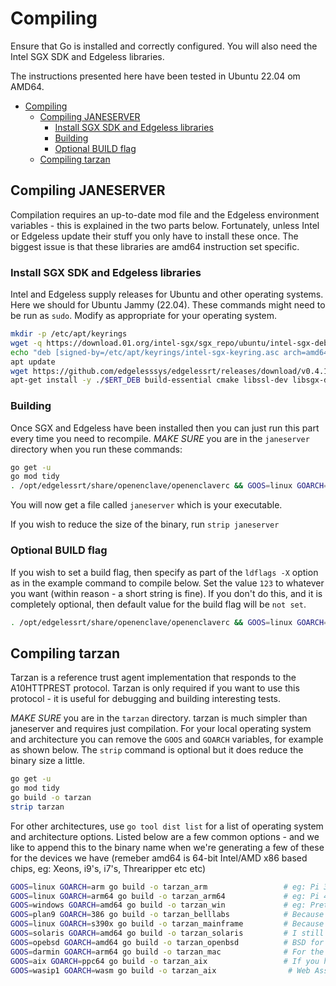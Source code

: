 # Compiling

Ensure that Go is installed and correctly configured. You will also need the Intel SGX SDK and Edgeless libraries.

The instructions presented here have been tested in Ubuntu 22.04 om AMD64.

- [Compiling](#compiling)
   * [Compiling JANESERVER](#compiling-janeserver)
      + [Install SGX SDK and Edgeless libraries](#install-sgx-sdk-and-edgeless-libraries)
      + [Building ](#building)
      + [Optional BUILD flag](#optional-build-flag)
   * [Compiling tarzan](#compiling-tarzan)


<!-- TOC --><a name="compiling"></a>


<!-- TOC --><a name="compiling-janeserver"></a>
## Compiling JANESERVER

Compilation requires an up-to-date mod file and the Edgeless environment variables - this is explained in the two parts below. Fortunately, unless Intel or Edgeless update their stuff you only have to install these once. The biggest issue is that these libraries are amd64 instruction set specific.

<!-- TOC --><a name="install-sgx-sdk-and-edgeless-libraries"></a>
### Install SGX SDK and Edgeless libraries

Intel and Edgeless supply releases for Ubuntu and other operating systems. Here we should for Ubuntu Jammy (22.04). These commands might need to be run as `sudo`. Modify as appropriate for your operating system.

```bash
mkdir -p /etc/apt/keyrings 
wget -q https://download.01.org/intel-sgx/sgx_repo/ubuntu/intel-sgx-deb.key -O /etc/apt/keyrings/intel-sgx-keyring.asc 
echo "deb [signed-by=/etc/apt/keyrings/intel-sgx-keyring.asc arch=amd64] https://download.01.org/intel-sgx/sgx_repo/ubuntu jammy main" > /etc/apt/sources.list.d/intel-sgx.list 
apt update  
wget https://github.com/edgelesssys/edgelessrt/releases/download/v0.4.1/edgelessrt_0.4.1_amd64_ubuntu-22.04.deb 
apt-get install -y ./$ERT_DEB build-essential cmake libssl-dev libsgx-dcap-default-qpl libsgx-dcap-ql libsgx-dcap-quote-verify
```

<!-- TOC --><a name="building"></a>
### Building 

Once SGX and Edgeless have been installed then you can just run this part every time you need to recompile. *MAKE SURE* you are in the `janeserver` directory when you run these commands:

```bash
go get -u
go mod tidy
. /opt/edgelessrt/share/openenclave/openenclaverc && GOOS=linux GOARCH=amd64 go build -o janeserver
```

You will now get a file called `janeserver` which is your executable.

If you wish to reduce the size of the binary, run `strip janeserver`

<!-- TOC --><a name="optional-build-flag"></a>
### Optional BUILD flag

If you wish to set a build flag, then specify  as part of the `ldflags -X` option as in the example command to compile below. Set the value `123` to whatever you want (within reason - a short string is fine). If you don't do this, and it is completely optional, then default value for the build flag will be `not set`.

```bash
. /opt/edgelessrt/share/openenclave/openenclaverc && GOOS=linux GOARCH=amd64 go build -ldflags="-X 'main.BUILD=123'" -o janeserver
```

<!-- TOC --><a name="compiling-tarzan"></a>
## Compiling tarzan
Tarzan is a reference trust agent implementation that responds to the A10HTTPREST protocol. Tarzan is only required if you want to use this protocol - it is useful for debugging and building interesting tests.

*MAKE SURE* you are in the `tarzan` directory.  tarzan is much simpler than janeserver and requires just compilation. For your local operating system and architecture you can remove the `GOOS` and `GOARCH` variables, for example as shown below. The `strip` command is optional but it does reduce the binary size a little.

```bash
go get -u
go mod tidy
go build -o tarzan
strip tarzan
```

For other architectures, use `go tool dist list` for a list of operating system and architecture options. Listed below are a few common options - and we like to append this to the binary name when we're generating a few of these for the devices we have (remeber amd64 is 64-bit Intel/AMD x86 based chips, eg: Xeons, i9's, i7's, Threaripper etc etc)

```bash
GOOS=linux GOARCH=arm go build -o tarzan_arm                 # eg: Pi 3s
GOOS=linux GOARCH=arm64 go build -o tarzan_arm64             # eg: Pi 4, 5s in 64-bit mode (also 3's I think)
GOOS=windows GOARCH=amd64 go build -o tarzan_win             # eg: Pretty much every Win10, Win11 machine
GOOS=plan9 GOARCH=386 go build -o tarzan_belllabs            # Because I was in Bell Labs and plan9 was freaking cool! The real Unix next!
GOOS=linux GOARCH=s390x go build -o tarzan_mainframe         # Because you either have an z-Series in the basement or Hercules
GOOS=solaris GOARCH=amd64 go build -o tarzan_solaris         # I still mourn the lost of the SparcStation and UltraSparcs, RIP Sun.
GOOS=opebsd GOARCH=amd64 go build -o tarzan_openbsd          # BSD for security (netbsd and freebsd are supported too)
GOOS=darmin GOARCH=arm64 go build -o tarzan_mac              # For the Apple people out there...no TPM, but if you figure out attesting a T2 let me know
GOOS=aix GOARCH=ppc64 go build -o tarzan_aix                 # If you have an AIX box, again let me know...DRTM is supported during boot and a TPM too?
GOOS=wasip1 GOARCH=wasm go build -o tarzan_aix                # Web Assembly works too...never tried this myself, so I wonder how it works
```

